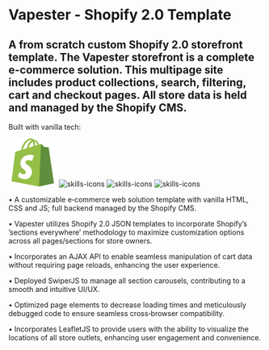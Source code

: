 # Vapester - Shopify 2.0 Template

A from scratch custom Shopify 2.0 storefront template. The Vapester storefront is a complete e-commerce solution. This multipage site includes product collections, search, filtering, cart and checkout pages. All store data is held and managed by the Shopify CMS.
---

Built with vanilla tech:

<img src="./assets/icon-shopify.svg" alt="shopify-icon"> <img src="https://skillicons.dev/icons?i=html" alt="skills-icons"/> <img src="https://skillicons.dev/icons?i=css" alt="skills-icons"/> <img src="https://skillicons.dev/icons?i=js" alt="skills-icons"/>

• A customizable e‑commerce web solution template with vanilla HTML, CSS and JS; full backend managed by the Shopify CMS.

• Vapester utilizes Shopify 2.0 JSON templates to incorporate Shopify’s ’sections everywhere’ methodology to maximize customization options across all
pages/sections for store owners.

• Incorporates an AJAX API to enable seamless manipulation of cart data without requiring page reloads, enhancing the user experience.

• Deployed SwiperJS to manage all section carousels, contributing to a smooth and intuitive UI/UX.

• Optimized page elements to decrease loading times and meticulously debugged code to ensure seamless cross‑browser compatibility.

• Incorporates LeafletJS to provide users with the ability to visualize the locations of all store outlets, enhancing user engagement and
convenience.